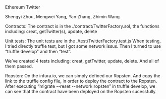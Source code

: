 Ethereum Twitter

Shengyi Zhou, Mengwei Yang, Yan Zhang, Zhimin Wang

Contracts:
The contract is in the ./contract/TwitterFactory.sol, the functions including: 
creat, getTwitter(s), update, delete

Unit tests:
The unit tests are in the ./test/TwitterFactory.test.js
When testing, I tried directly truffle test, but I got some network issus. Then I turned to use “truffle develop” and then “test”.

We’ve created 4 tests including: creat, getTwitter, update, delete. And all of them passed.

 
 
 
 

Ropsten:
On the infura.io, we can simply defined our Ropsten. And copy the link to the truffle config file, in order to deploy the contract to the Ropsten. 
After executing “migrate --reset --network ropsten” in truffle develop, we can see that the contract have been deployed on the Ropsten sucessfully.
 
 
